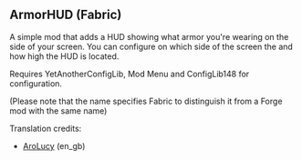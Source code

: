 ## ArmorHUD (Fabric)

A simple mod that adds a HUD showing what armor you're wearing on the side of your screen.
You can configure on which side of the screen the and how high the HUD is located.

Requires YetAnotherConfigLib, Mod Menu and ConfigLib148 for configuration.

(Please note that the name specifies Fabric to distinguish it from a Forge mod with the same name)

Translation credits:
- [AroLucy](https://github.com/arolucy) (en_gb)